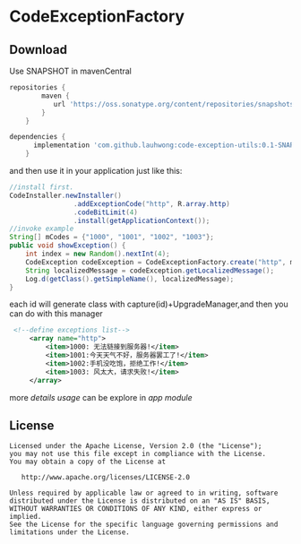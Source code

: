 CodeExceptionFactory
====================

Download
--------------
Use SNAPSHOT in mavenCentral
```groovy
repositories {
        maven {
           url 'https://oss.sonatype.org/content/repositories/snapshots/'
        }
    }

dependencies {
      implementation 'com.github.lauhwong:code-exception-utils:0.1-SNAPSHOT'
    }
```
and then use it in your application just like this:
```java
//install first.
CodeInstaller.newInstaller()
                .addExceptionCode("http", R.array.http)
                .codeBitLimit(4)
                .install(getApplicationContext());
//invoke example
String[] mCodes = {"1000", "1001", "1002", "1003"};
public void showException() {
    int index = new Random().nextInt(4);
    CodeException codeException = CodeExceptionFactory.create("http", mCodes[index]);
    String localizedMessage = codeException.getLocalizedMessage();
    Log.d(getClass().getSimpleName(), localizedMessage);
}
```
each id will generate class with capture(id)+UpgradeManager,and then you can do with this manager
```xml
 <!--define exceptions list-->
     <array name="http">
         <item>1000: 无法链接到服务器!</item>
         <item>1001:今天天气不好，服务器罢工了!</item>
         <item>1002:手机没吃饱，拒绝工作!</item>
         <item>1003: 风太大，请求失败!</item>
     </array>
```
more *details usage* can be explore in *app module*

License
-------

    Licensed under the Apache License, Version 2.0 (the "License");
    you may not use this file except in compliance with the License.
    You may obtain a copy of the License at

       http://www.apache.org/licenses/LICENSE-2.0

    Unless required by applicable law or agreed to in writing, software
    distributed under the License is distributed on an "AS IS" BASIS,
    WITHOUT WARRANTIES OR CONDITIONS OF ANY KIND, either express or implied.
    See the License for the specific language governing permissions and
    limitations under the License.
